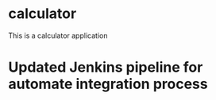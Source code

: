 # calculator
This is a calculator application

# Updated Jenkins pipeline for automate integration process
